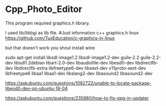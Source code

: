 # Cpp_Photo_Editor
This program required graphics.h library.

I used lib/libbgi as lib file.
#Just information
c++ graphics.h linux
https://github.com/TuxEducation/c-graphics-in-linux

but that doesn't work you shoul install wine

sudo apt-get install libsdl-image1.2 libsdl-image1.2-dev guile-2.2 guile-2.2-dev libsdl1.2debian libart-2.0-dev libaudiofile-dev libesd0-dev libdirectfb-dev libdirectfb-extra libfreetype6-dev libxext-dev x11proto-xext-dev libfreetype6 libaa1 libaa1-dev libslang2-dev libasound2 libasound2-dev

https://askubuntu.com/questions/1082722/unable-to-locate-package-libesd0-dev-on-ubuntu-18-04

https://askubuntu.com/questions/235880/how-to-fix-gpg-in-updater
